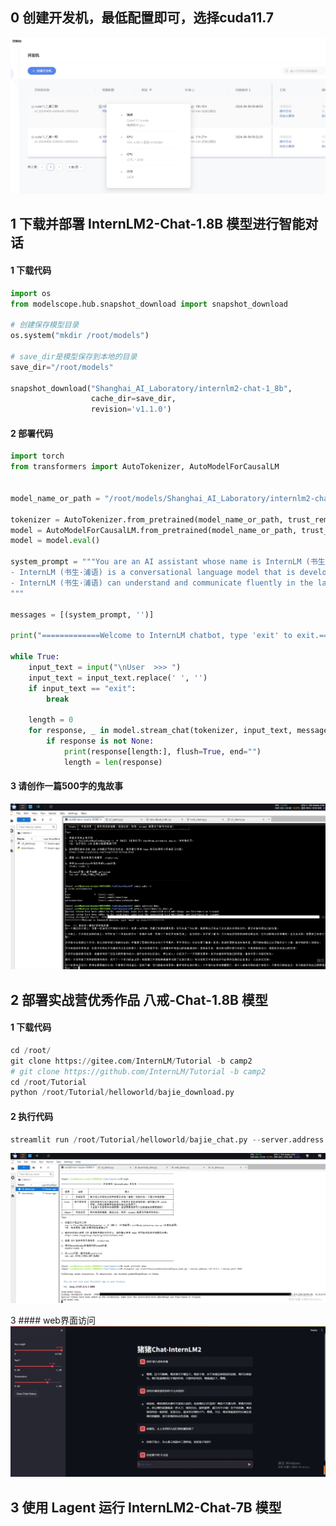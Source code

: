 ## 0 创建开发机，最低配置即可，选择cuda11.7
<img src =".\imgs\ls2-01.png" >

## 1 下载并部署 InternLM2-Chat-1.8B 模型进行智能对话
#### 1 下载代码
```python
import os
from modelscope.hub.snapshot_download import snapshot_download

# 创建保存模型目录
os.system("mkdir /root/models")

# save_dir是模型保存到本地的目录
save_dir="/root/models"

snapshot_download("Shanghai_AI_Laboratory/internlm2-chat-1_8b", 
                  cache_dir=save_dir, 
                  revision='v1.1.0')

```

#### 2 部署代码
```python
import torch
from transformers import AutoTokenizer, AutoModelForCausalLM


model_name_or_path = "/root/models/Shanghai_AI_Laboratory/internlm2-chat-1_8b"

tokenizer = AutoTokenizer.from_pretrained(model_name_or_path, trust_remote_code=True, device_map='cuda:0')
model = AutoModelForCausalLM.from_pretrained(model_name_or_path, trust_remote_code=True, torch_dtype=torch.bfloat16, device_map='cuda:0')
model = model.eval()

system_prompt = """You are an AI assistant whose name is InternLM (书生·浦语).
- InternLM (书生·浦语) is a conversational language model that is developed by Shanghai AI Laboratory (上海人工智能实验室). It is designed to be helpful, honest, and harmless.
- InternLM (书生·浦语) can understand and communicate fluently in the language chosen by the user such as English and 中文.
"""

messages = [(system_prompt, '')]

print("=============Welcome to InternLM chatbot, type 'exit' to exit.=============")

while True:
    input_text = input("\nUser  >>> ")
    input_text = input_text.replace(' ', '')
    if input_text == "exit":
        break

    length = 0
    for response, _ in model.stream_chat(tokenizer, input_text, messages):
        if response is not None:
            print(response[length:], flush=True, end="")
            length = len(response)

```
#### 3 请创作一篇500字的鬼故事
<img src =".\imgs\ls2-02.png" >

## 2 部署实战营优秀作品 八戒-Chat-1.8B 模型
#### 1 下载代码
```python
cd /root/
git clone https://gitee.com/InternLM/Tutorial -b camp2
# git clone https://github.com/InternLM/Tutorial -b camp2
cd /root/Tutorial
python /root/Tutorial/helloworld/bajie_download.py
```
#### 2 执行代码
```python
streamlit run /root/Tutorial/helloworld/bajie_chat.py --server.address 127.0.0.1 --server.port 6006
```
<img src =".\imgs\ls2-03.png" >

3 #### web界面访问
<img src =".\imgs\ls2-04.png" >

## 3 使用 Lagent 运行 InternLM2-Chat-7B 模型


